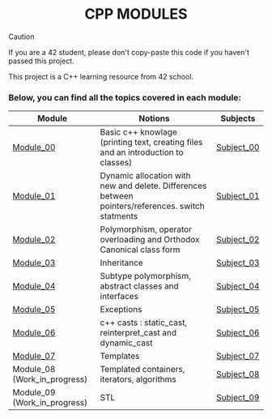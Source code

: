<h1 align="center">
	CPP MODULES
</h1>

> [!CAUTION]
> If you are a 42 student, please don't copy-paste this code if you haven't passed this project.

This project is a C++ learning resource from 42 school.
### Below, you can find all the topics covered in each module:

| Module | Notions | Subjects |
|----------|----------|----------|
|  [Module_00](CPP_00/) | Basic c++ knowlage (printing text, creating files and an introduction to classes)| [Subject_00](subjects/subject_00_feb_2024pdf) |
|  [Module_01](CPP_01/) | Dynamic allocation with new and delete. Differences between pointers/references. switch statments | [Subject_01](subjects/subject_01_feb_2024pdf) |
|  [Module_02](CPP_02/) | Polymorphism, operator overloading and Orthodox Canonical class form | [Subject_02](subjects/subject_02_feb_2024pdf) |
|  [Module_03](CPP_03/) | Inheritance | [Subject_03](subjects/subject_03_feb_2024pdf) |
|  [Module_04](CPP_04/) | Subtype polymorphism, abstract classes and interfaces | [Subject_04](subjects/subject_04_feb_2024pdf) |
|  [Module_05](CPP_05/) | Exceptions | [Subject_05](subjects/subject_05_feb_2024pdf) |
|  [Module_06](CPP_06/) | c++ casts : static_cast, reinterpret_cast and dynamic_cast | [Subject_06](subjects/subject_06_feb_2024pdf) |
|  [Module_07](CPP_07/) | Templates | [Subject_07](subjects/subject_07_feb_2024pdf) |
|  Module_08 (Work_in_progress) | Templated containers, iterators, algorithms | [Subject_08](subjects/subject_08_feb_2024pdf) |
|  Module_09 (Work_in_progress) | STL | [Subject_09](subjects/subject_09_feb_2024pdf) |

